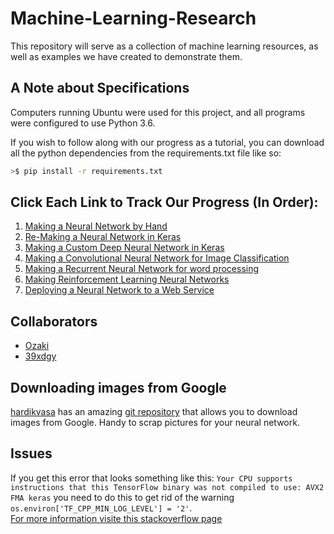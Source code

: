 # Machine-Learning-Research
This repository will serve as a collection of machine learning resources, as well as examples we have created to demonstrate them.

## A Note about Specifications

Computers running Ubuntu were used for this project, and all programs were configured to use Python 3.6. 

If you wish to follow along with our progress as a tutorial, you can download all the python dependencies from the requirements.txt file like so:

```bash
>$ pip install -r requirements.txt
```

## Click Each Link to Track Our Progress (In Order): 

1. [Making a Neural Network by Hand](https://github.com/pdemange/Machine-Learning-Research/tree/master/Machine_Learning_Basics)
2. [Re-Making a Neural Network in Keras](https://github.com/pdemange/Machine-Learning-Research/tree/master/Keras_Machine_Learning_Basics)
3. [Making a Custom Deep Neural Network in Keras](https://github.com/pdemange/Machine-Learning-Research/tree/master/Keras_Practice/Deep_Neural_Network)
4. [Making a Convolutional Neural Network for Image Classification](https://github.com/pdemange/Machine-Learning-Research/tree/master/Keras_Practice/Convolutional_Neural_Network)
5. [Making a Recurrent Neural Network for word processing](https://github.com/pdemange/Machine-Learning-Research/tree/master/Keras_Practice/Recurrent_Neural_Network)
6. [Making Reinforcement Learning Neural Networks](https://github.com/pdemange/Machine-Learning-Research/tree/master/Keras_Practice/Reinforcement_Learning)
7. [Deploying a Neural Network to a Web Service](https://github.com/pdemange/Machine-Learning-Research/tree/master/Flask_Practice)

## Collaborators
* [Ozaki](https://github.com/STOzaki)<br/>
* [39xdgy](https://github.com/39xdgy)

## Downloading images from Google
[hardikvasa](https://github.com/hardikvasa) has an amazing [git repository](https://github.com/hardikvasa/google-images-download) that allows you to download images from Google. Handy to scrap pictures for your neural network.

## Issues
If you get this error that looks something like this: `Your CPU supports instructions that this TensorFlow binary was not compiled to use: AVX2 FMA keras` you need to do this to get rid of the warning `os.environ['TF_CPP_MIN_LOG_LEVEL'] = '2'`.<br/>
[For more information visite this stackoverflow page](https://stackoverflow.com/questions/47068709/your-cpu-supports-instructions-that-this-tensorflow-binary-was-not-compiled-to-u)
